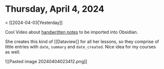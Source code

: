 # Thursday, April 4, 2024

< [[2024-04-03|Yesterday]]

Cool Video about [handwritten notes](https://www.youtube.com/watch?v=lzYCPkVnqIM) to be imported into Obsidian. 

She creates this kind of [[Dataview]] for all her lessons, so they comprise of little entries with  `date`, `summary` and `date_created`. Nice idea for my courses as well.

![[Pasted image 20240404023412.png]]